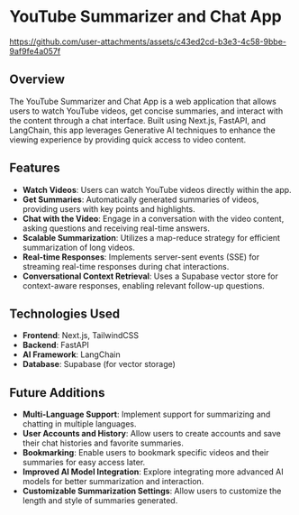 # YouTube Summarizer and Chat App

https://github.com/user-attachments/assets/c43ed2cd-b3e3-4c58-9bbe-9af9fe4a057f

## Overview

The YouTube Summarizer and Chat App is a web application that allows users to watch YouTube videos, get concise summaries, and interact with the content through a chat interface. Built using Next.js, FastAPI, and LangChain, this app leverages Generative AI techniques to enhance the viewing experience by providing quick access to video content.

## Features

- **Watch Videos**: Users can watch YouTube videos directly within the app.
- **Get Summaries**: Automatically generated summaries of videos, providing users with key points and highlights.
- **Chat with the Video**: Engage in a conversation with the video content, asking questions and receiving real-time answers.
- **Scalable Summarization**: Utilizes a map-reduce strategy for efficient summarization of long videos.
- **Real-time Responses**: Implements server-sent events (SSE) for streaming real-time responses during chat interactions.
- **Conversational Context Retrieval**: Uses a Supabase vector store for context-aware responses, enabling relevant follow-up questions.

## Technologies Used

- **Frontend**: Next.js, TailwindCSS
- **Backend**: FastAPI
- **AI Framework**: LangChain
- **Database**: Supabase (for vector storage)

## Future Additions
- **Multi-Language Support**: Implement support for summarizing and chatting in multiple languages.
- **User Accounts and History**: Allow users to create accounts and save their chat histories and favorite summaries.
- **Bookmarking**: Enable users to bookmark specific videos and their summaries for easy access later.
- **Improved AI Model Integration**: Explore integrating more advanced AI models for better summarization and interaction.
- **Customizable Summarization Settings**: Allow users to customize the length and style of summaries generated.
